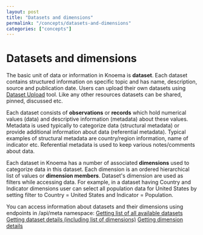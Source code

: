 ```yaml
---
layout: post
title: "Datasets and dimensions"
permalink: "/concepts/datasets-and-dimensions"
categories: ["concepts"]
---
```


# Datasets and dimensions 

The basic unit of data or information in Knoema is **dataset**. Each dataset contains structured information on specific topic and has name, description, source and publication date. Users can upload their own datasets using [Dataset Upload](https://knoema.com/user/lightupload "Data Upload") tool. Like any other resources datasets can be shared, pinned, discussed etc.

Each dataset consists of **observations** or **records** which hold numerical values (data) and descriptive information (metadata) about these values. Metadata is used typically to categorize data (structural metadata) or provide additional information about data (referential metadata). Typical examples of structural metadata are country/region information, name of indicator etc. Referential metadata is used to keep various notes/comments about data.

Each dataset in Knoema has a number of associated **dimensions** used to categorize data in this dataset. Each dimension is an ordered hierarchical list of values or **dimension members**. Dataset's dimension are used as filters while accessing data. For example, in a dataset having Country and Indicator dimensions user can select all population data for United States by setting filter to Country = United States and Indicator = Population.

You can access information about datasets and their dimensions using endpoints in /api/meta namespace:
[Getting list of all available datasets](/meta/datasets "")
[Getting dataset details (including list of dimensions)](/meta/datasetdetails "")
[Getting dimension details](/meta/dimension "")